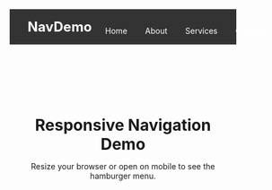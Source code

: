 <!DOCTYPE html>
<html lang="en">
<head>
  <meta charset="UTF-8">
  <meta name="viewport" content="width=device-width, initial-scale=1.0">
  <title>Responsive Navigation Demo</title>
  <style>
    /* Reset & Base Styles */
    * {
      margin: 0;
      padding: 0;
      box-sizing: border-box;
    }

    body {
      font-family: 'Arial', sans-serif;
      line-height: 1.6;
      padding: 20px;
      min-height: 100vh;
    }

    /* Navbar */
    .navbar {
      display: flex;
      justify-content: space-between;
      align-items: center;
      padding: 1rem 2rem;
      background: #333;
      color: white;
    }

    .logo {
      color: white;
      font-size: 1.5rem;
      font-weight: bold;
      text-decoration: none;
    }

    .nav-links {
      display: flex;
      gap: 2rem;
      list-style: none;
    }

    .nav-links a {
      color: white;
      text-decoration: none;
      transition: 0.3s;
    }

    .nav-links a:hover {
      color: #4CAF50;
    }

    /* Hamburger Menu (Hidden on Desktop) */
    .hamburger {
      display: none;
      cursor: pointer;
    }

    .hamburger .bar {
      width: 25px;
      height: 3px;
      background: white;
      margin: 5px 0;
      transition: 0.4s;
    }

    /* Mobile Styles */
    @media (max-width: 768px) {
      .hamburger {
        display: block;
      }

      .nav-links {
        position: fixed;
        top: 70px;
        left: -100%;
        width: 100%;
        height: calc(100vh - 70px);
        background: #333;
        flex-direction: column;
        align-items: center;
        justify-content: center;
        gap: 2rem;
        transition: 0.5s;
      }

      .nav-links.active {
        left: 0;
      }

      /* Hamburger to X Animation */
      .hamburger.active .bar:nth-child(1) {
        transform: rotate(-45deg) translate(-5px, 6px);
      }

      .hamburger.active .bar:nth-child(2) {
        opacity: 0;
      }

      .hamburger.active .bar:nth-child(3) {
        transform: rotate(45deg) translate(-5px, -6px);
      }
    }

    /* Demo Content */
    main {
      padding: 2rem;
      text-align: center;
    }
  </style>
</head>
<body>
  <header>
    <nav class="navbar">
      <a href="#" class="logo">NavDemo</a>
      <ul class="nav-links">
        <li><a href="#">Home</a></li>
        <li><a href="#">About</a></li>
        <li><a href="#">Services</a></li>
        <li><a href="#">Contact</a></li>
      </ul>
      <div class="hamburger">
        <span class="bar"></span>
        <span class="bar"></span>
        <span class="bar"></span>
      </div>
    </nav>
  </header>

  <main>
    <h1>Responsive Navigation Demo</h1>
    <p>Resize your browser or open on mobile to see the hamburger menu.</p>
  </main>

  <script>
    // Mobile Menu Toggle
    const hamburger = document.querySelector('.hamburger');
    const navLinks = document.querySelector('.nav-links');

    hamburger.addEventListener('click', () => {
      hamburger.classList.toggle('active');
      navLinks.classList.toggle('active');
    });

    // Close menu when clicking a link (optional)
    document.querySelectorAll('.nav-links a').forEach(link => {
      link.addEventListener('click', () => {
        hamburger.classList.remove('active');
        navLinks.classList.remove('active');
      });
    });
  </script>
</body>
</html>
